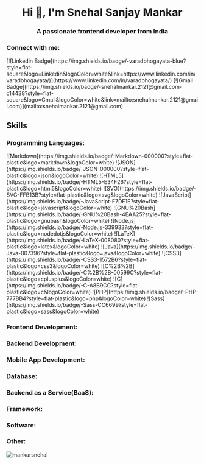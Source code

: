 <h1 align="center">Hi 👋, I'm Snehal Sanjay Mankar</h1>
<h3 align="center">A passionate frontend developer from India</h3>

<h3 align="left">Connect with me:</h3>
<p align="left">
[![Linkedin Badge](https://img.shields.io/badge/-varadbhogayata-blue?style=flat-square&logo=Linkedin&logoColor=white&link=https://www.linkedin.com/in/varadbhogayata/)](https://www.linkedin.com/in/varadbhogayata/)
[![Gmail Badge](https://img.shields.io/badge/-snehalmankar.2121@gmail.com-c14438?style=flat-square&logo=Gmail&logoColor=white&link=mailto:snehalmankar.2121@gmail.com)](mailto:snehalmankar.2121@gmail.com) 
</p>

## Skills

<h3 align="left">Programming Languages:</h3>
<p align="left"> 
![Markdown](https://img.shields.io/badge/-Markdown-000000?style=flat-plastic&logo=markdown&logoColor=white)
![JSON](https://img.shields.io/badge/-JSON-000000?style=flat-plastic&logo=json&logoColor=white)
![HTML5](https://img.shields.io/badge/-HTML5-E34F26?style=flat-plastic&logo=html5&logoColor=white)
![SVG](https://img.shields.io/badge/-SVG-FFB13B?style=flat-plastic&logo=svg&logoColor=white)
![JavaScript](https://img.shields.io/badge/-JavaScript-F7DF1E?style=flat-plastic&logo=javascript&logoColor=white)
![GNU%20Bash](https://img.shields.io/badge/-GNU%20Bash-4EAA25?style=flat-plastic&logo=gnubash&logoColor=white)
![Node.js](https://img.shields.io/badge/-Node.js-339933?style=flat-plastic&logo=nodedotjs&logoColor=white)
![LaTeX](https://img.shields.io/badge/-LaTeX-008080?style=flat-plastic&logo=latex&logoColor=white)
![Java](https://img.shields.io/badge/-Java-007396?style=flat-plastic&logo=java&logoColor=white)
![CSS3](https://img.shields.io/badge/-CSS3-1572B6?style=flat-plastic&logo=css3&logoColor=white)
![C%2B%2B](https://img.shields.io/badge/-C%2B%2B-00599C?style=flat-plastic&logo=cplusplus&logoColor=white)
![C](https://img.shields.io/badge/-C-A8B9CC?style=flat-plastic&logo=c&logoColor=white)
![PHP](https://img.shields.io/badge/-PHP-777BB4?style=flat-plastic&logo=php&logoColor=white)
![Sass](https://img.shields.io/badge/-Sass-CC6699?style=flat-plastic&logo=sass&logoColor=white)
</p>


<h3 align="left">Frontend Development:</h3>
<p align="left"> 

</p>

<h3 align="left">Backend Development:</h3>
<p align="left"> 

</p>


<h3 align="left">Mobile App Development:</h3>
<p align="left"> 

</p>

<h3 align="left"AI/ML:</h3>
<p align="left"> 

</p>


<h3 align="left">Database:</h3>
<p align="left"> 

</p>


<h3 align="left">Backend as a Service(BaaS):</h3>
<p align="left"> 

</p>

<h3 align="left">Framework:</h3>
<p align="left"> 

</p>

<h3 align="left">Software:</h3>
<p align="left"> 

</p>

<h3 align="left">Other:</h3>
<p align="left"> 

</p>


<p><img align="center" src="https://github-readme-stats.vercel.app/api/top-langs?username=mankarsnehal&show_icons=true&locale=en&layout=compact" alt="mankarsnehal" /></p>

